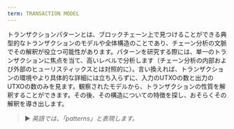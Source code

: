 ```yaml
---
term: TRANSACTION MODEL
---
```


トランザクションパターンとは、ブロックチェーン上で見つけることができる典型的なトランザクションのモデルや全体構造のことであり、チェーン分析の文脈でその解釈が役立つ可能性があります。パターンを研究する際には、単一のトランザクションに焦点を当て、高いレベルで分析します（チェーン分析の内部および外部のヒューリスティックスとは対照的に）。言い換えれば、トランザクションの環境やより具体的な詳細には立ち入らずに、入力のUTXOの数と出力のUTXOの数のみを見ます。観察されたモデルから、トランザクションの性質を解釈することができます。その後、その構造についての特徴を探し、おそらくその解釈を導き出します。

> ► *英語では、「patterns」と表現します。*